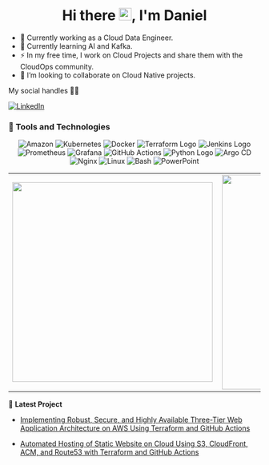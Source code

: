 <h1 align="center">Hi there <img src="https://media.giphy.com/media/hvRJCLFzcasrR4ia7z/giphy.gif" width="25px">, I'm Daniel</h1>

- 🔭 Currently working as a Cloud Data Engineer.
- 🌱 Currently learning AI and Kafka.
- ⚡ In my free time, I work on Cloud Projects and share them with the CloudOps community.
- 👯 I’m looking to collaborate on Cloud Native projects.


 My social handles 📲📱

[![LinkedIn](https://img.shields.io/badge/LinkedIn-%230077B5.svg?logo=linkedin&logoColor=white)](https://www.linkedin.com/in/mwanthidaniel/)

### 💼 Tools and Technologies

 <p align="center">
<img src="https://img.shields.io/badge/-Amazon-black?style=flat&logo=Amazon" alt="Amazon">
<img src="https://img.shields.io/badge/-Kubernetes-black?style=flat&logo=Kubernetes" alt="Kubernetes">
<img src="https://img.shields.io/badge/-Docker-black?style=flat&logo=Docker" alt="Docker">
<img src="https://img.shields.io/badge/-Terraform-623CE4?style=flat&logo=terraform&color=black" alt="Terraform Logo">
<img src="https://img.shields.io/badge/-Jenkins-D24939?style=flat&logo=jenkins&logoColor=green&color=black" alt="Jenkins Logo">
<img src="https://img.shields.io/badge/-Prometheus-black?style=flat&logo=Prometheus" alt="Prometheus">
<img src="https://img.shields.io/badge/-Grafana-black?style=flat&logo=Grafana" alt="Grafana">
<img src="https://img.shields.io/badge/-GitHub%20Actions-black?style=flat&logo=GitHub%20Actions" alt="GitHub Actions">
<img src="https://img.shields.io/badge/-Python-3776AB?style=flat&logo=python&color=black" alt="Python Logo">
<img src="https://img.shields.io/badge/-Argo%20CD-black?style=flat&logo=ArgoCD" alt="Argo CD">
<!-- <img src="https://img.shields.io/badge/-SQL-black?style=flat&logo=SQL&logoColor=white" alt="SQL"> -->
<img src="https://img.shields.io/badge/-Nginx-269539?style=flat&logo=nginx&logoColor=white" alt="Nginx">
<img src="https://img.shields.io/badge/-Linux-FCC624?style=flat&logo=linux&logoColor=black" alt="Linux">
<img src="https://img.shields.io/badge/-Bash-4EAA25?style=flat&logo=gnu-bash&logoColor=white" alt="Bash">
<img src="https://img.shields.io/badge/-PowerPoint-B7472A?style=flat&logo=microsoft-powerpoint&logoColor=white" alt="PowerPoint">
</p>

<center>
  <table>
    <tr>
         <td><img width="400px" align="left" src="https://github-readme-stats.vercel.app/api?username=D-Mwanth&count_private=true&show_icons=true&theme=dark&layout=compact&hide=stars" /></td>
        <td><img width="430px" align="left" src="https://github-readme-stats.vercel.app/api/top-langs/?username=D-Mwanth&hide=jupyter%20notebook,html&layout=compact&theme=dark" /></td> 
    </tr>   
  </table>
</center>

📁 **Latest Project**
- [Implementing Robust, Secure, and Highly Available Three-Tier Web Application Architecture on AWS Using Terraform and GitHub Actions](https://bughunters.hashnode.dev/implementing-robust-secure-and-highly-available-three-tier-web-application-architecture-on-aws-using-terraform-and-github-actions)

- [Automated Hosting of Static Website on Cloud Using S3, CloudFront, ACM, and Route53 with Terraform and GitHub Actions](https://bughunters.hashnode.dev/automated-hosting-of-static-website-on-cloud-using-s3-cloudfront-acm-and-route53-with-terraform-and-github-actions)
